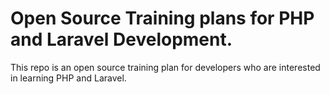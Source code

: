 # Open Source Training plans for PHP and Laravel Development.

This repo is an open source training plan for developers who are interested in learning PHP and Laravel.
